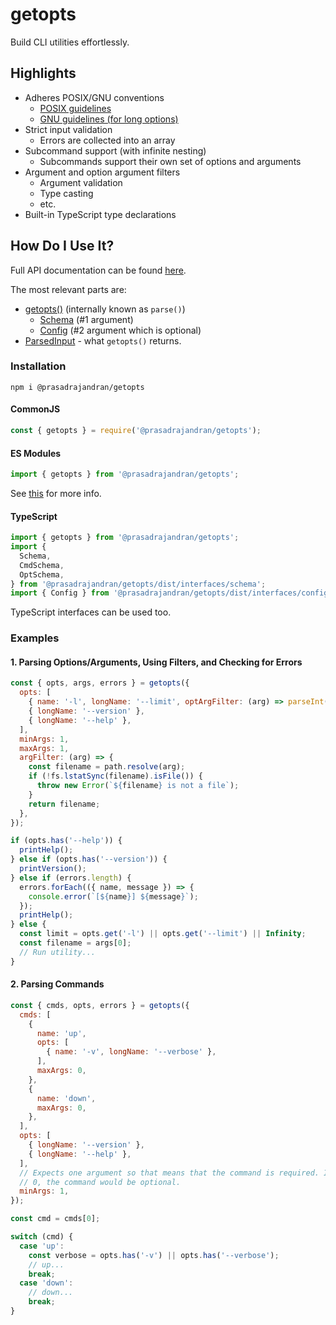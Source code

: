 # getopts

Build CLI utilities effortlessly.

## Highlights

- Adheres POSIX/GNU conventions
  - [POSIX guidelines](https://github.com/prasadrajandran/node-getopts/blob/development/resources/posix_utility_syntax_guidelines.md)
  - [GNU guidelines (for long options)](https://github.com/prasadrajandran/node-getopts/blob/development/resources/gnu_program_argument_syntax.md)
- Strict input validation
  - Errors are collected into an array
- Subcommand support (with infinite nesting)
  - Subcommands support their own set of options and arguments
- Argument and option argument filters
  - Argument validation
  - Type casting
  - etc.
- Built-in TypeScript type declarations

## How Do I Use It?

Full API documentation can be found [here](https://github.com/prasadrajandran/node-getopts/tree/main/docs).

The most relevant parts are:

- [getopts()](https://github.com/prasadrajandran/node-getopts/blob/main/docs/modules/parse.md) (internally known as `parse()`)
  - [Schema](https://github.com/prasadrajandran/node-getopts/blob/main/docs/interfaces/interfaces_schema.schema.md) (#1 argument)
  - [Config](https://github.com/prasadrajandran/node-getopts/blob/main/docs/interfaces/interfaces_config.Config.md) (#2 argument which is optional)
- [ParsedInput](https://github.com/prasadrajandran/node-getopts/blob/main/docs/interfaces/interfaces_parsed_input.ParsedInput.md) - what `getopts()` returns.

### Installation

```Shell
npm i @prasadrajandran/getopts
```

#### CommonJS

```JavaScript
const { getopts } = require('@prasadrajandran/getopts');
```

#### ES Modules

```JavaScript
import { getopts } from '@prasadrajandran/getopts';
```

See [this](https://nodejs.medium.com/announcing-core-node-js-support-for-ecmascript-modules-c5d6dc29b663)
for more info.

#### TypeScript

```TypeScript
import { getopts } from '@prasadrajandran/getopts';
import {
  Schema,
  CmdSchema,
  OptSchema,
} from '@prasadrajandran/getopts/dist/interfaces/schema';
import { Config } from '@prasadrajandran/getopts/dist/interfaces/config';
```

TypeScript interfaces can be used too.

### Examples

#### 1. Parsing Options/Arguments, Using Filters, and Checking for Errors

```JavaScript
const { opts, args, errors } = getopts({
  opts: [
    { name: '-l', longName: '--limit', optArgFilter: (arg) => parseInt(arg) },
    { longName: '--version' },
    { longName: '--help' },
  ],
  minArgs: 1,
  maxArgs: 1,
  argFilter: (arg) => {
    const filename = path.resolve(arg);
    if (!fs.lstatSync(filename).isFile()) {
      throw new Error(`${filename} is not a file`);
    }
    return filename;
  },
});

if (opts.has('--help')) {
  printHelp();
} else if (opts.has('--version')) {
  printVersion();
} else if (errors.length) {
  errors.forEach(({ name, message }) => {
    console.error(`[${name}] ${message}`);
  });
  printHelp();
} else {
  const limit = opts.get('-l') || opts.get('--limit') || Infinity;
  const filename = args[0];
  // Run utility...
}
```

#### 2. Parsing Commands

```JavaScript
const { cmds, opts, errors } = getopts({
  cmds: [
    {
      name: 'up',
      opts: [
        { name: '-v', longName: '--verbose' },
      ],
      maxArgs: 0,
    },
    {
      name: 'down',
      maxArgs: 0,
    },
  ],
  opts: [
    { longName: '--version' },
    { longName: '--help' },
  ],
  // Expects one argument so that means that the command is required. If set to
  // 0, the command would be optional.
  minArgs: 1,
});

const cmd = cmds[0];

switch (cmd) {
  case 'up':
    const verbose = opts.has('-v') || opts.has('--verbose');
    // up...
    break;
  case 'down':
    // down...
    break;
}
```
